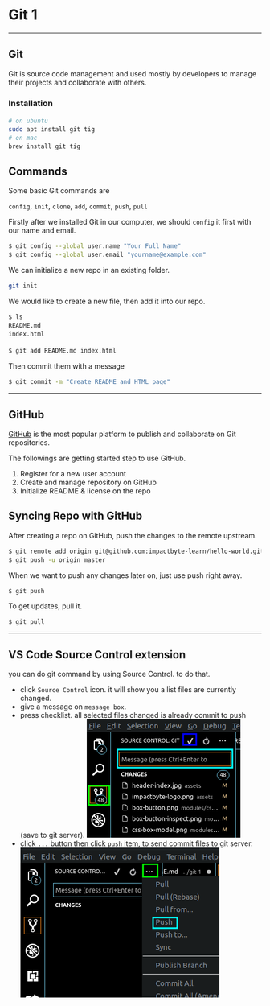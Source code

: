 # Git 1

---

## Git

Git is source code management and used mostly by developers to manage their projects and collaborate with others.

### Installation

```sh
# on ubuntu
sudo apt install git tig
# on mac
brew install git tig
```

## Commands

Some basic Git commands are

`config`, `init`, `clone`, `add`, `commit`, `push`, `pull`

Firstly after we installed Git in our computer, we should `config` it first with our name and email.

```sh
$ git config --global user.name "Your Full Name"
$ git config --global user.email "yourname@example.com"
```

We can initialize a new repo in an existing folder.

```sh
git init
```

We would like to create a new file, then add it into our repo.

```sh
$ ls
README.md
index.html

$ git add README.md index.html
```

Then commit them with a message

```sh
$ git commit -m "Create README and HTML page"
```

---

## GitHub

[GitHub](https://github.com) is the most popular platform to publish and collaborate on Git repositories.

The followings are getting started step to use GitHub.

1.  Register for a new user account
2.  Create and manage repository on GitHub
3.  Initialize README & license on the repo


## Syncing Repo with GitHub

After creating a repo on GitHub, push the changes to the remote upstream.

```sh
$ git remote add origin git@github.com:impactbyte-learn/hello-world.git
$ git push -u origin master
```

When we want to push any changes later on, just use push right away.

```sh
$ git push
```

To get updates, pull it.

```sh
$ git pull
```

---

## VS Code Source Control extension
you can do git command by using Source Control.
to do that.
* click `Source Control` icon. it will show you a list files are currently changed.
* give a message on `message box`.
* press checklist. all selected files changed is already commit to push (save to git server).
![](./assets/vs-code-version-control.png)
* click `...` button then click `push` item, to send commit files to git server.
![](./assets/vs-code-push.png)